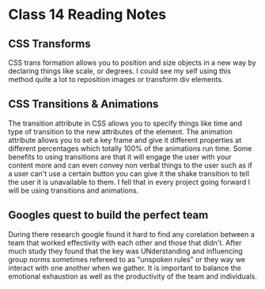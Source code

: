 # Class 14 Reading Notes

## CSS Transforms

CSS trans formation allows you to position and size objects in a new way by declaring things like scale, or degrees. I could see my self using this method quite a lot to reposition images or transform div elements.

## CSS Transitions & Animations

The transition attribute in CSS allows you to specify things like time and type of transition to the new attributes of the element. The animation attribute allows you to set a key frame and give it different properties at different percentages which totally 100% of the animations run time. Some benefits to using transitions are that it will engage the user with your content more and can even convey non verbal things to the user such as if a user can't use a certain button you can give it the shake transition to tell the user it is unavailable to them. I fell that in every project going forward I will be using transitions and animations.

## Googles quest to build the perfect team

During there research google found it hard to find any corelation between a team that worked effectivity with each other and those that didn't. After much study they found that the key was UNderstanding and influencing group norms sometimes refereed to as "unspoken rules" or they way we interact with one another when we gather. It is important to balance the emotional exhaustion as well as the productivity of the team and individuals.
